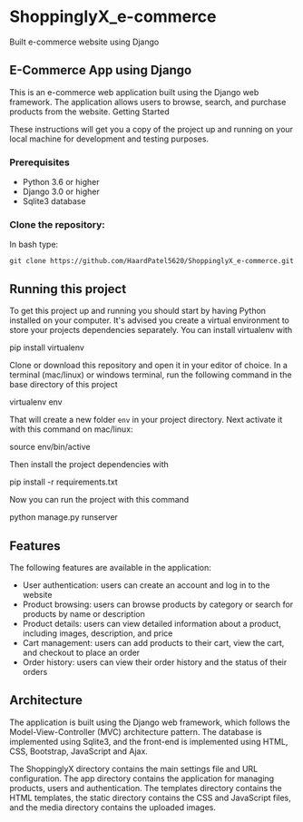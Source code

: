 # ShoppinglyX_e-commerce
Built e-commerce website using Django

## E-Commerce App using Django

This is an e-commerce web application built using the Django web framework. The application allows users to browse, search, and purchase products from the website.
Getting Started

These instructions will get you a copy of the project up and running on your local machine for development and testing purposes.

### Prerequisites

   - Python 3.6 or higher
   - Django 3.0 or higher
   - Sqlite3 database

### Clone the repository:

   In bash type:

    git clone https://github.com/HaardPatel5620/ShoppinglyX_e-commerce.git


## Running this project

To get this project up and running you should start by having Python installed on your computer. It's advised you create a virtual environment to store your projects dependencies separately. You can install virtualenv with


   pip install virtualenv


Clone or download this repository and open it in your editor of choice. In a terminal (mac/linux) or windows terminal, run the following command in the base directory of this project


   virtualenv env


That will create a new folder `env` in your project directory. Next activate it with this command on mac/linux:


   source env/bin/active


Then install the project dependencies with


   pip install -r requirements.txt


Now you can run the project with this command


   python manage.py runserver


## Features

The following features are available in the application:

 - User authentication: users can create an account and log in to the website
 - Product browsing: users can browse products by category or search for products by name or description
 - Product details: users can view detailed information about a product, including images, description, and price
 - Cart management: users can add products to their cart, view the cart, and checkout to place an order
 - Order history: users can view their order history and the status of their orders

## Architecture

The application is built using the Django web framework, which follows the Model-View-Controller (MVC) architecture pattern. The database is implemented using Sqlite3, and the front-end is implemented using HTML, CSS, Bootstrap, JavaScript and Ajax.

The ShoppinglyX directory contains the main settings file and URL configuration. The app directory contains the application for managing products, users and authentication. The templates directory contains the HTML templates, the static directory contains the CSS and JavaScript files, and the media directory contains the uploaded images.
